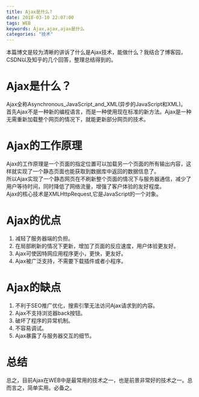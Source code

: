 ```yaml
---
title: Ajax是什么?
date: 2018-03-10 22:07:00
tags: WEB
keywords: Ajax,ajax,ajax是什么
categories: "技术"
---
```

本篇博文是较为清晰的讲诉了什么是Ajax技术，能做什么？我结合了博客园，CSDN以及知乎的几个回答，整理总结得到的。
<!--more-->
# Ajax是什么？
Ajax全称Asynchronous_JavaScript_and_XML(异步的JavaScript和XML)。  
首先Ajax不是一种新的编程语言，而是一种使用现在标准的新方法。Ajax是一种无需重新加载整个网页的情况下，就能更新部分网页的技术。  
# Ajax的工作原理
Ajax的工作原理是一个页面的指定位置可以加载另一个页面的所有输出内容，这样就实现了一个静态页面也能获取到数据库中返回的数据信息了。  
所以Ajax实现了一个静态网页在不刷新整个页面的情况下与服务器通信，减少了用户等待时间，同时降低了网络流量，增强了客户体验的友好程度。  
Ajax的核心技术是XMLHttpRequest,它是JavaScript的一个对象。
# Ajax的优点
1. 减轻了服务器端的负担。
2. 在局部刷新的情况下更新，增加了页面的反应速度，用户体验更友好。
3. Ajax可使因特网应用程序更小，更快，更友好。
4. Ajax被广泛支持，不需要下载插件或者小程序。  

# Ajax的缺点
1. 不利于SEO推广优化，搜索引擎无法访问Ajax请求到的内容。
2. Ajax不支持浏览器back按钮。
3. 破坏了程序的异常机制。
4. 不容易调试。
5. Ajax暴露了与服务器交互的细节。 

# 总结
总之，目前Ajax在WEB中是最常用的技术之一，也是前景非常好的技术之一。总而言之，简单实用。必备之。
 